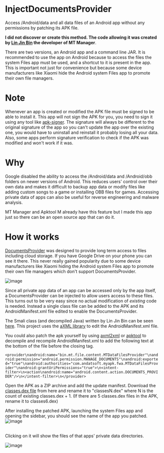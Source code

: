 # InjectDocumentsProvider
Access /Android/data and all data files of an Android app without any permissions by patching its APK file.

**I did not discover or create this method. The code allowing it was created by [Lin Jin Bin](https://github.com/L-JINBIN) the developer of MT Manager**.

There are two versions, an Android app and a command line JAR. It is recommended to use the app on Android because to access the files the system Files app must be used, and a shortcut to it is present in the app. This is important not just for convenience but because some device manufacturers like Xiaomi hide the Android system Files app to promote their own file managers.

# Note
Whenever an app is created or modified the APK file must be signed to be able to install it. This app will not sign the APK for you, you need to sign it using any tool like [apk-signer](https://play.google.com/store/apps/details?id=com.haibison.apksigner). The signature will always be different to the original signature of the app so you can't update the app over the existing one, you would have to uninstall and reinstall it probably losing all your data. Also, some apps perform signature verification to check if the APK was modified and won't work if it was.

# Why
Google disabled the ability to access the /Android/data and /Android/obb folders on newer versions of Android. This reduces users' control over their own data and makes it difficult to backup app data or modify files like adding custom songs to a game or installing OBB files for games. Accessing private data of apps can also be useful for reverse engineering and malware analysis.

MT Manager and Apktool M already have this feature but I made this app just so there can be an open source app that can do it.

# How it works
[DocumentsProvider](https://developer.android.com/reference/android/provider/DocumentsProvider) was designed to provide long term access to files including cloud storage. If you have Google Drive on your phone you can see it there. This never really gained popularity due to some device manufacturers like Xiaomi hiding the Android system Files app to promote their own file managers which don't support DocumentsProvider.

![image](https://github.com/AbdurazaaqMohammed/InjectDocumentsProvider/assets/56937889/6c9f2c82-bd12-4ce8-83e8-e08ecad0480a)

Since all private app data of an app can be accessed only by the app itself, a DocumentsProvider can be injected to allow users access to these files. This turns out to be very easy since no actual modification of *existing* code is needed. Instead a single class file can be added to the APK and its AndroidManifest.xml file edited to enable the DocumentsProvider.

The Smali class (and decompiled Java) written by Lin Jin Bin can be seen [here](https://github.com/AbdurazaaqMohammed/InjectDocumentsProvider/tree/main/injector). This project uses the [aXML library](https://github.com/apk-editor/aXML) to edit the AndroidManifest.xml file. 

You could also patch the apk yourself by using [axml2xml](https://github.com/codyi96/xml2axml) or [apktool](https://github.com/iBotPeaches/Apktool) to decompile and recompile AndroidManifest.xml to add the following text at the bottom of the file before the </application> closing tag.

```<provider\nandroid:name="bin.mt.file.content.MTDataFilesProvider"\nandroid:permission="android.permission.MANAGE_DOCUMENTS"\nandroid:exported="true"\nandroid:authorities="com.andatsoft.myapk.fwa.MTDataFilesProvider"\nandroid:grantUriPermissions="true">\n<intent-filter>\n<action\nandroid:name="android.content.action.DOCUMENTS_PROVIDER"/>\n</intent-filter>\n</provider>```

Open the APK as a ZIP archive and add the update manifest. Download the [classes.dex file](https://github.com/AbdurazaaqMohammed/InjectDocumentsProvider/raw/main/app/src/main/assets/a.dex) from here and rename it to "classesN.dex" where N is the count of existing classes.dex + 1. 
(If there are 5 classes.dex files in the APK, rename it to classes6.dex)

After installing the patched APK, launching the system Files app and opening the sidebar, you should see the name of the app you patched.
![image](https://github.com/AbdurazaaqMohammed/InjectDocumentsProvider/assets/56937889/ab61129d-67ba-484c-aae8-686c9afc4646)

<br />
Clicking on it will show the files of that apps' private data directories. 

![image](https://github.com/AbdurazaaqMohammed/InjectDocumentsProvider/assets/56937889/cbb66763-e8b5-4eb8-b298-b31fb30cf6d4)
